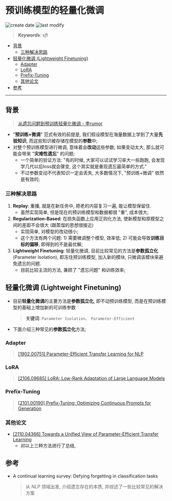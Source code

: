 预训练模型的轻量化微调
===
<!--START_SECTION:badge-->
![create date](https://img.shields.io/static/v1?label=create%20date&message=2022-05-xx&label_color=gray&color=lightsteelblue&style=flat-square)
![last modify](https://img.shields.io/static/v1?label=last%20modify&message=2025-09-19%2004%3A11%3A35&label_color=gray&color=thistle&style=flat-square)
<!--END_SECTION:badge-->
<!--info
top: false
draft: true
hidden: true
tags: [dl_sft]
-->

> ***Keywords**: sft*

<!--START_SECTION:toc-->
- [背景](#背景)
    - [三种解决思路](#三种解决思路)
- [轻量化微调 (Lightweight Finetuning) ](#轻量化微调lightweight-finetuning)
    - [Adapter](#adapter)
    - [LoRA](#lora)
    - [Prefix-Tuning](#prefix-tuning)
    - [其他论文](#其他论文)
- [参考](#参考)
<!--END_SECTION:toc-->

---

## 背景
> [从遗忘问题到预训练轻量化微调 - 李rumor](https://mp.weixin.qq.com/s/C_6qlTq63IBnRSEMnDO7SQ)

- "**预训练+微调**" 范式有效的前提是, 我们假设模型在海量数据上学到了大量**先验知识**, 而这些知识被存储在模型的**参数**中;
- 对整个预训练模型进行微调, 意味着会**改动**这些参数; 如果变动太大, 那么就可能会带来 "**灾难性遗忘**" 的问题;
    - 一个简单的验证方法: "有的时候, 大家可以试试学习率大一些跑跑, 会发现学几代以后loss就会骤变, 这个其实就是重现遗忘最简单的方式."
    - 不过参数变动不代表知识一定会丢失, 大多数情况下, "预训练+微调" 依然是有效的;


### 三种解决思路

1. **Replay**: 重播, 就是在新任务中, 把老的内容复习一遍, 能让模型保留住.
    - 虽然实现简单, 但是现在的预训练模型和数据都很 "重", 成本很大;
2. **Regularization-Based**: 在损失函数上应用正则化方法, 使新模型和原模型之间的差距不会很大 (跟蒸馏的思想很接近)
    - 实现简单, 对模型的改动很小;
    - 这个方法有两个问题: 1) 需要微调整个模型, 效率低; 2) 可能会导致**训练目标的偏移**, 即得到的不是最优解;
3. **Lightweight Finetuning**: 轻量化微调, 目前比较常见的方法是**参数孤立化** (Parameter Isolation), 即冻住预训练模型, 加入新的模块, 只微调该模块来避免遗忘的问题.
    - 目前比较主流的方法, 兼顾了 "遗忘问题" 和训练效率;


## 轻量化微调 (Lightweight Finetuning)

- 目前**轻量化微调**的主要方法是**参数孤立化**, 即不动预训练模型, 而是在预训练模型的基础上增加新的可训练参数
    > **关键词**: `Parameter Isolation`、 `Parameter-Efficient`
- 下面介绍三种常见的**参数孤立化**方法;

### Adapter
> [[1902.00751] Parameter-Efficient Transfer Learning for NLP](https://arxiv.org/abs/1902.00751)


### LoRA
> [[2106.09685] LoRA: Low-Rank Adaptation of Large Language Models](https://arxiv.org/abs/2106.09685)


### Prefix-Tuning
> [[2101.00190] Prefix-Tuning: Optimizing Continuous Prompts for Generation](https://arxiv.org/abs/2101.00190)


### 其他论文

- [[2110.04366] Towards a Unified View of Parameter-Efficient Transfer Learning](https://arxiv.org/abs/2110.04366)
    - 对以上三种方法进行了总结,


## 参考
- A continual learning survey: Defying forgetting in classification tasks
    > 从 NLP 领域出发, 介绍遗忘存在的本质, 并综述了一些比较常见的解决方案